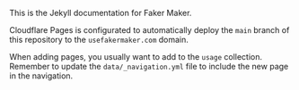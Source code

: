 This is the Jekyll documentation for Faker Maker.

Cloudflare Pages is configurated to automatically deploy the `main` branch of this repository to the `usefakermaker.com` domain.

When adding pages, you usually want to add to the `usage` collection. Remember to update the `data/_navigation.yml` file to include the new page in the navigation.
